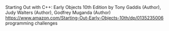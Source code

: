 Starting Out with C++: Early Objects 10th Edition
by Tony Gaddis (Author), Judy Walters (Author), Godfrey Muganda (Author) https://www.amazon.com/Starting-Out-Early-Objects-10th/dp/0135235006
programming challenges
